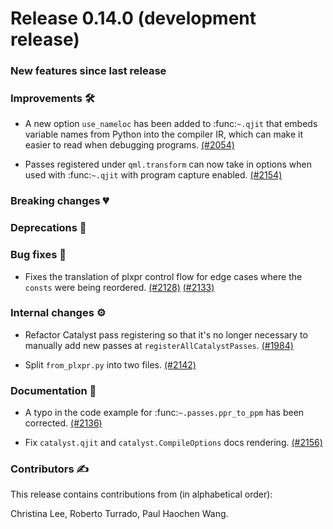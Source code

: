 # Release 0.14.0 (development release)

<h3>New features since last release</h3>

<h3>Improvements 🛠</h3>

* A new option ``use_nameloc`` has been added to :func:`~.qjit` that embeds variable names
  from Python into the compiler IR, which can make it easier to read when debugging programs.
  [(#2054)](https://github.com/PennyLaneAI/catalyst/pull/2054)

* Passes registered under `qml.transform` can now take in options when used with
  :func:`~.qjit` with program capture enabled.
  [(#2154)](https://github.com/PennyLaneAI/catalyst/pull/2154)

<h3>Breaking changes 💔</h3>

<h3>Deprecations 👋</h3>

<h3>Bug fixes 🐛</h3>

* Fixes the translation of plxpr control flow for edge cases where the `consts` were being
  reordered.
  [(#2128)](https://github.com/PennyLaneAI/catalyst/pull/2128)
  [(#2133)](https://github.com/PennyLaneAI/catalyst/pull/2133)

<h3>Internal changes ⚙️</h3>

* Refactor Catalyst pass registering so that it's no longer necessary to manually add new
  passes at `registerAllCatalystPasses`.
  [(#1984)](https://github.com/PennyLaneAI/catalyst/pull/1984)

* Split `from_plxpr.py` into two files.
  [(#2142)](https://github.com/PennyLaneAI/catalyst/pull/2142)

<h3>Documentation 📝</h3>

* A typo in the code example for :func:`~.passes.ppr_to_ppm` has been corrected.
  [(#2136)](https://github.com/PennyLaneAI/catalyst/pull/2136)

* Fix `catalyst.qjit` and `catalyst.CompileOptions` docs rendering.
  [(#2156)](https://github.com/PennyLaneAI/catalyst/pull/2156)

<h3>Contributors ✍️</h3>

This release contains contributions from (in alphabetical order):

Christina Lee,
Roberto Turrado,
Paul Haochen Wang.
